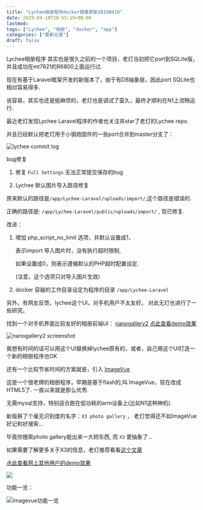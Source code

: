 ```yaml
---
title: "Lychee相册程序docker镜像更新20190410"
date: 2019-04-10T20:55:19+08:00
lastmod: 
tags: ["Lychee", "相册", "docker", "app"]
categories: ["更新记录"]
draft: false
---
```


Lychee相册程序 其实也是很久之前的一个项目，老灯当初把它port到SQLite版，并且成功在mt7621的R6800上面运行过.

现在有基于Laravel框架开发的新版本了，由于有DB抽象层，因此port SQLite也相对容易得多.

说容易，其实也还是挺麻烦的，老灯也是调试了蛮久，最终才顺利在N1上流畅运行. 

最近老灯发现Lychee Laravel程序的作者也关注并star了老灯的Lychee repo. 

并且已经默认把老灯用于小钢炮固件的一些port合并到master分支了：

![lychee commit log](/img/2019/04/2019-04-10.22-58-19-lychee-commit-log.png)



bug修复 
1. 修复 `Full Settings` 无法正常提交保存的bug

2. Lychee 默认图片导入路径修复

原来默认的路径是`/app/Lychee-Laravel/uploads/import/`,这个路径是错误的.

正确的路径是: `/app/Lychee-Laravel/public/uploads/import/` , 现已修复.

改进：
1. 增加 php_script_no_limit 选项，并默认设置成1，

    表示import 导入图片时，没有执行超时限制,

    如果设置成0，则表示遵循默认的PHP超时配置设定.

    (注意，这个选项只对导入图片生效)


2. docker 容器的工作目录设定为程序的目录 `/app/Lychee-Laravel`


另外，有网友反馈，lychee这个UI，对手机用户不太友好。
对此无灯也进行了一些研究。

找到一个对手机界面比较友好的相册前端UI： [nanogallery2](https://nanogallery2.nanostudio.org/)
[点此查看demo效果](http://nanogallery.brisbois.fr/)

![nanogallery2 screenshot](https://nanogallery2.nanostudio.org/img/screenshot_builder.jpg)


我想有时间的话可以用这个UI替换掉lychee原有的，或者，自己用这个UI打造一个新的相册程序也OK

还有一个比较节省时间的方案就是，引入 [ImageVue](https://www.photo.gallery/)

这是一个很老牌的相册程序，早期是基于flash的,叫 ImageVue，现在改成HTML5了. 一直以来就是那么优秀. 

无需mysql支持，特别适合跑在低功耗的arm设备上(比如N1这种神机).

新版换了个毫无识别度的名字：`X3 photo gallery` ， 老灯觉得还不如ImageVue好记和好搜索...

毕竟你搜索photo gallery能出来一大把东西, 而 `X3` 更抽象了...

如果需要了解更多关于X3的信息，老灯推荐看看[这个文章](https://yorkchou.com/iamgevue.html)

[点此查看网上其他用户的demo效果](https://gallery.yorkchou.com/)


![](/img/2019/04/2019-04-10.23-05-37-imagevue.png)

功能一览：

![imagevue功能一览](/img/2019/04/2019-04-10.23-06-06-imagevue-feature.png)
